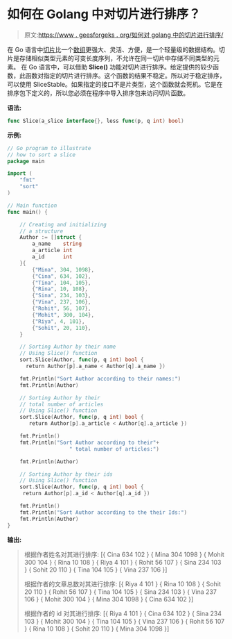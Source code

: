 # 如何在 Golang 中对切片进行排序？

> 原文:[https://www . geesforgeks . org/如何对 golang 中的切片进行排序/](https://www.geeksforgeeks.org/how-to-sort-a-slice-in-golang/)

在 Go 语言中[切片](https://www.geeksforgeeks.org/slices-in-golang/)比一个[数组](https://www.geeksforgeeks.org/arrays-in-go/)更强大、灵活、方便，是一个轻量级的数据结构。切片是存储相似类型元素的可变长度序列，不允许在同一切片中存储不同类型的元素。
在 Go 语言中，可以借助 **Slice()** 功能对切片进行排序。给定提供的较少函数，此函数对指定的切片进行排序。这个函数的结果不稳定。所以对于稳定排序，可以使用 SliceStable。如果指定的接口不是片类型，这个函数就会死机。它是在排序包下定义的，所以您必须在程序中导入排序包来访问切片函数。

**语法:**

```go
func Slice(a_slice interface{}, less func(p, q int) bool)
```

**示例:**

```go
// Go program to illustrate
// how to sort a slice
package main

import (
    "fmt"
    "sort"
)

// Main function
func main() {

    // Creating and initializing
    // a structure
    Author := []struct {
        a_name    string
        a_article int
        a_id      int
    }{
        {"Mina", 304, 1098},
        {"Cina", 634, 102},
        {"Tina", 104, 105},
        {"Rina", 10, 108},
        {"Sina", 234, 103},
        {"Vina", 237, 106},
        {"Rohit", 56, 107},
        {"Mohit", 300, 104},
        {"Riya", 4, 101},
        {"Sohit", 20, 110},
    }

    // Sorting Author by their name
    // Using Slice() function
    sort.Slice(Author, func(p, q int) bool { 
      return Author[p].a_name < Author[q].a_name })

    fmt.Println("Sort Author according to their names:")
    fmt.Println(Author)

    // Sorting Author by their
    // total number of articles
    // Using Slice() function
    sort.Slice(Author, func(p, q int) bool { 
       return Author[p].a_article < Author[q].a_article })

    fmt.Println()
    fmt.Println("Sort Author according to their"+
                    " total number of articles:")

    fmt.Println(Author)

    // Sorting Author by their ids
    // Using Slice() function
    sort.Slice(Author, func(p, q int) bool { 
     return Author[p].a_id < Author[q].a_id })

    fmt.Println()
    fmt.Println("Sort Author according to the their Ids:")
    fmt.Println(Author)
}
```

**输出:**

> 根据作者姓名对其进行排序:
> [{ Cina 634 102 } { Mina 304 1098 } { Mohit 300 104 } { Rina 10 108 } { Riya 4 101 } { Rohit 56 107 } { Sina 234 103 } { Sohit 20 110 } { Tina 104 105 } { Vina 237 106 }]
> 
> 根据作者的文章总数对其进行排序:
> [{ Riya 4 101 } { Rina 10 108 } { Sohit 20 110 } { Rohit 56 107 } { Tina 104 105 } { Sina 234 103 } { Vina 237 106 } { Mohit 300 104 } { Mina 304 1098 } { Cina 634 102 }]
> 
> 根据作者的 id 对其进行排序:
> [{ Riya 4 101 } { Cina 634 102 } { Sina 234 103 } { Mohit 300 104 } { Tina 104 105 } { Vina 237 106 } { Rohit 56 107 } { Rina 10 108 } { Sohit 20 110 } { Mina 304 1098 }]